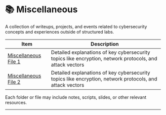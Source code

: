 # 📚 Miscellaneous

A collection of writeups, projects, and events related to cybersecurity concepts and experiences outside of structured labs.

| Item | Description |
|------|-------------|
| [Miscellaneous File 1](miscellaneous-writeups-1.md) | Detailed explanations of key cybersecurity topics like encryption, network protocols, and attack vectors |
| [Miscellaneous File 2](,iscellaneous-writeups-2.md) | Detailed explanations of key cybersecurity topics like encryption, network protocols, and attack vectors |

Each folder or file may include notes, scripts, slides, or other relevant resources.

---
